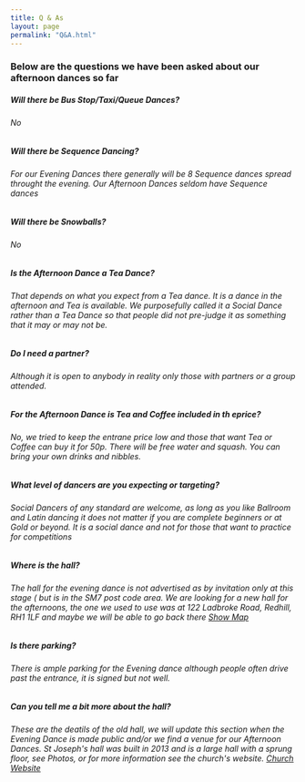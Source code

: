 ```yaml
---
title: Q & As
layout: page
permalink: "Q&A.html"
---
```




<article class="grid_12 Visible">
<h3 class="small-padded-bottom  center-text">Below are the questions we have been asked about our afternoon dances so far</h3>
<h5><strong>Will there be Bus Stop/Taxi/Queue Dances?</strong></h5>
<h6>No</h6>
<h5><strong>Will there be Sequence Dancing?</strong></h5>
<h6>For our Evening Dances there generally will be 8 Sequence dances spread throught the evening. Our Afternoon Dances seldom have Sequence dances</h6>
<h5><strong>Will there be Snowballs?</strong></h5>
<h6>No</h6>
<h5><strong>Is the Afternoon Dance a Tea Dance?</strong></h5>
<h6>That depends on what you expect from a Tea dance. It is a dance in the afternoon and Tea is available. We purposefully called it a Social Dance rather than a Tea Dance so that people did not pre-judge it as something that it may or may not be.</h6>
<h5><strong>Do I need a partner?</strong></h5>
<h6>Although it is open to anybody in reality only those with partners or a group attended. </h6>
<h5><strong>For the Afternoon Dance is Tea and Coffee included in th eprice?</strong></h5>
<h6>No, we tried to keep the entrane price low and those that want Tea or Coffee can buy it for 50p. There will be free water and squash. You can bring your own drinks and nibbles.</h6>	
<h5><strong>What level of dancers are you expecting or targeting?</strong></h5>
<h6>Social Dancers of any standard are welcome, as long as you like Ballroom and Latin dancing it does not matter if you are complete beginners or at Gold or beyond. It is a social dance and not for those that want to practice for competitions </h6>
<h5><strong>Where is the hall?</strong></h5>
<h6>The hall for the evening dance is not advertised as by invitation only at this stage ( but is in the SM7 post code area. We are looking for a new hall for the afternoons, the one we used to use was at 122 Ladbroke Road, Redhill, RH1 1LF and maybe we will be able to go back there  <a href="http://streetmap.co.uk/grid/528299_151205/" target="_blank" >Show Map</a></h6>
<h5><strong>Is there parking?</strong></h5>
<h6>There is ample parking for the Evening dance although people often drive past the entrance, it is signed but not well.</h6>
<h5><strong>Can you tell me a bit more about the hall?</strong></h5>
<h6>These are the deatils of the old hall, we will update this section when the Evening Dance is made public and/or we find a venue for our Afternoon Dances. St Joseph's hall was built in 2013 and is a large hall with a sprung floor, see Photos, or for more information see the church's website.  <a href="http://www.thenativityofthelord.org.uk/churches/stjosephs/our_community/pnl_centre_stj_room_hire.html" target="_blank" >Church Website</a></h6> 
</article>
